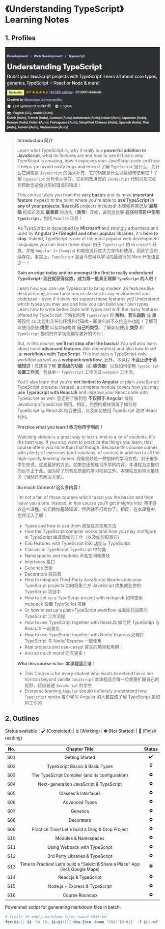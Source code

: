# 《Understanding TypeScript》Learning Notes



## 1. Profiles

![Redis 4.x Cookbook](assets/cover.png)

> **Introduction 简介**
>
> Learn what TypeScript is, why it really is a **powerful addition to JavaScript**, what its features are and how to use it! Learn why TypeScript is amazing, how it improves your JavaScript code and how it helps you avoid nasty bugs and errors!
> 了解 `TypeScript` 是什么、为什么它确实是 `JavaScript` 的强大补充、它的功能是什么以及如何使用它！了解 `TypeScript` 为何令人惊叹、它如何改进您的 `JavaScript` 代码以及它如何帮助您避免讨厌的错误和错误！
>
> This course takes you from the **very basics** and its most **important feature** (types!) to the point where you're able to **use TypeScript in any of your projects**. **ReactJS** projects included!
> 本课程将带您从 **最基础** 的知识及其 **最重要** 的功能（**类型**）开始，直到您能够 **在任何项目中使用 `TypeScript`**，包括 `ReactJS` 项目！
>
> As TypeScript is developed by **Microsoft** and strongly advertised and used by **Angular 2+ (Google) and other popular libraries**, it's **here to stay**. Indeed, TypeScript is one of the most popular web development languages you can learn these days!
> 由于 `TypeScript` 由 `Microsoft` 开发，并被 `Angular 2+` (`Google`) 和其他流行库大力宣传和使用，因此它会继续存在。事实上，`TypeScript` 是当今您可以学习的最流行的 Web 开发语言之一！
>
> **Gain an edge today and be amongst the first to really understand TypeScript!**
> **现在就获得优势，成为第一批真正理解 `TypeScript` 的人吧！**
>
> Learn how you can use TypeScript to bring modern JS features like destructuring, arrow functions or classes to any environment and codebase - even if it does not support those features yet! Understand which types you may use and how you can build your own types. Learn how to write better code with types and with the many features offered by TypeScript!
> 了解如何用 `TypeScript` 将 **解构**、**箭头函数** 或 **类** 等现代 `JS` 功能引入任何环境和代码库 - 即使它尚不支持这些功能！了解可以使用哪些 **类型** 以及如何构建 **自己的类型**。了解如何使用 **类型** 和 `TypeScript` 提供的许多功能编写更好的代码！
>
> But, in this course, **we'll not stop after the basics**! You will also learn about more **advanced features** (like decorators) and also how to set up **workflows with TypeScript**. This includes a TypeScript-only workflow as well as a **webpack workflow**.
> 此外，本课程 **不会止步于基础知识**！您还将了解 **更高级的功能**（如 **装饰器**）以及如何使用 `TypeScript` **设置工作流**，包括单一 `TypeScript` 工作流及 `webpack` 工作流。
>
> You'll also learn that you're **not limited to Angular** or plain JavaScript/ TypeScript projects. Instead, a complete module covers how you may **use TypeScript with ReactJS** and improve your React code with TypeScript as well.
> 您还将了解到您 **不仅限于 Angular** 或纯 JavaScript/TypeScript 项目。相反，完整的模块涵盖了如何将 TypeScript 与 ReactJS 结合使用，以及如何使用 TypeScript 改进 React 代码。
>
> **Practice what you learn! 练习你所学到的！**
>
> Watching videos is a great way to learn. And to a lot of students, it's the best way. If you also want to practice the things you learn, this course offers you more than that though. Because this course comes with plenty of exercises (and solutions, of course) in addition to all the high-quality learning videos.
> 观看视频是一种很好的学习方式。对于很多学生来说，这是最好的方法。如果您还想练习所学的内容，本课程为您提供的远不止于此。因为除了所有高质量的学习视频之外，本课程还附带大量练习（当然还有解决方案）。
>
> **So much Content! 这么多内容！**
>
> I'm not a fan of these courses which teach you the basics and then leave you alone. Instead, in this course you'll get insights into:
> 我不喜欢这些课程，它们教你基础知识，然后就不打扰你了。相反，在本课程中，您将深入了解：
>
> - Types and how to use them
>   类型及其使用方法
> - How the TypeScript compiler works (and how you may configure it)
>   TypeScript 编译器如何工作（以及如何配置它）
> - ES6 features with TypeScript
>   ES6 功能与 TypeScript
> - Classes in TypeScript TypeScript 中的类
> - Namespaces and modules 命名空间和模块
> - Interfaces 接口
> - Generics 泛型
> - Decorators 装饰器
> - How to integrate Third-Party JavaScript libraries into your TypeScript projects
>   如何将第三方 JavaScript 库集成到您的 TypeScript 项目中
> - How to set up a TypeScript project with webpack
>   如何使用 webpack 设置 TypeScript 项目
> - Or how to set up a plain-TypeScript workflow
>   或者如何设置纯 TypeScript 工作流程
> - How to use TypeScript together with ReactJS
>   如何将 TypeScript 与 ReactJS 一起使用
> - How to use TypeScript together with Node/ Express
>   如何将 TypeScript 与 Node/ Express 一起使用
> - Real projects and use-cases!
>   真实的项目和用例！
> - And so much more!
>   还有更多！
>
> **Who this course is for:
> 本课程适合谁：**
>
> - This Course is for every student who wants to extend his or her horizon beyond vanilla `JavaScript`
>   本课程适合每一位想要扩展自己的视野，超越普通 `JavaScript` 的学生
> - Everyone learning `Angular` should definitely understand how `TypeScript` works
>   每个学习 Angular 的人都应该了解 TypeScript 是如何工作的



## 2. Outlines

Status available：:heavy_check_mark: (Completed) | :hourglass_flowing_sand: (Working) | :no_entry: (Not Started) | :orange_book: (Finish reading)

| No.  |                        Chapter Title                         |          Status          |
| :--: | :----------------------------------------------------------: | :----------------------: |
| S01  |                       Getting Started                        |    :heavy_check_mark:    |
| S02  |               TypeScript Basics & Basic Types                | :hourglass_flowing_sand: |
| S03  |       The TypeScript Compiler (and its configuration)        |        :no_entry:        |
| S04  |           Next-generation JavaScript & TypeScript            |        :no_entry:        |
| S05  |                     Classes & Interfaces                     |        :no_entry:        |
| S06  |                        Advanced Types                        |        :no_entry:        |
| S07  |                           Generics                           |        :no_entry:        |
| S08  |                          Decorators                          |        :no_entry:        |
| S09  |       Practice Time! Let's build a Drag & Drop Project       |        :no_entry:        |
| S10  |                     Modules & Namespaces                     |        :no_entry:        |
| S11  |                Using Webpack with TypeScript                 |        :no_entry:        |
| S12  |               3rd Party Libraries & TypeScript               |        :no_entry:        |
| S13  | Time to Practice! Let's build a "Select & Share a Place" App (incl. Google Maps) |        :no_entry:        |
| S14  |                    React.js & TypeScript                     |        :no_entry:        |
| S15  |                Node.js + Express & TypeScript                |        :no_entry:        |
| S16  |                        Course Roundup                        |        :no_entry:        |



Powershell script for generating markdown files in batch:

```powershell
# Create 16 empty markdown files named Ch##.md:
for($i=1; $i -le 16; $i=$i+1){ New-Item -Name "Ch$('{0:d2}' -f $i).md"; }
```

 
